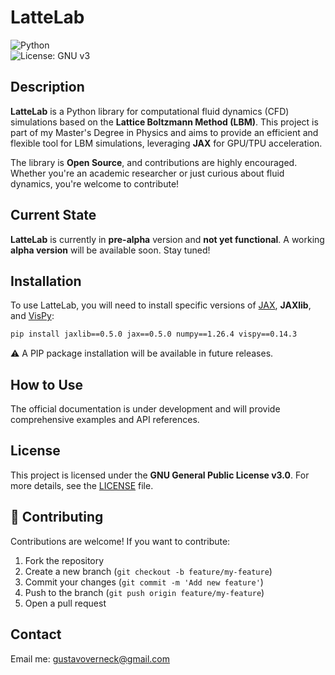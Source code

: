 
# LatteLab

![Python](https://img.shields.io/badge/Python-3.12+-blue.svg)  
![License: GNU v3](https://img.shields.io/badge/License-GNU%20v3-blue.svg)  

## Description  
**LatteLab** is a Python library for computational fluid dynamics (CFD) simulations based on the **Lattice Boltzmann Method (LBM)**. This project is part of my Master's Degree in Physics and aims to provide an efficient and flexible tool for LBM simulations, leveraging **JAX** for GPU/TPU acceleration.  

The library is **Open Source**, and contributions are highly encouraged. Whether you're an academic researcher or just curious about fluid dynamics, you're welcome to contribute!  

## Current State  
**LatteLab** is currently in **pre-alpha** version and **not yet functional**. A working **alpha version** will be available soon. Stay tuned!  

## Installation  
To use LatteLab, you will need to install specific versions of [JAX](https://github.com/jax-ml/jax), **JAXlib**, and [VisPy](https://github.com/vispy/vispy): 

```bash
pip install jaxlib==0.5.0 jax==0.5.0 numpy==1.26.4 vispy==0.14.3
```

⚠️ A PIP package installation will be available in future releases.  

## How to Use  
The official documentation is under development and will provide comprehensive examples and API references.  

## License  
This project is licensed under the **GNU General Public License v3.0**. For more details, see the [LICENSE](LICENSE) file.  

## 🤝 Contributing  
Contributions are welcome! If you want to contribute:  
1. Fork the repository  
2. Create a new branch (`git checkout -b feature/my-feature`)  
3. Commit your changes (`git commit -m 'Add new feature'`)  
4. Push to the branch (`git push origin feature/my-feature`)  
5. Open a pull request

## Contact
Email me: [gustavoverneck@gmail.com](mailto:gustavoverneck@gmail.com)

